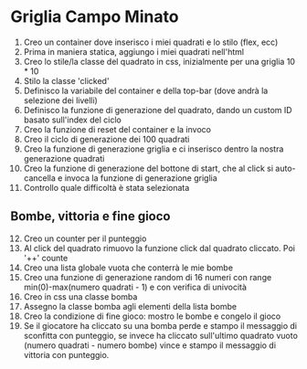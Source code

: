 Griglia Campo Minato
===

1. Creo un container dove inserisco i miei quadrati e lo stilo (flex, ecc)
1. Prima in maniera statica, aggiungo i miei quadrati nell'html
1. Creo lo stile/la classe del quadrato in css, inizialmente per una griglia 10 * 10
1. Stilo la classe 'clicked'
1. Definisco la variabile del container e della top-bar (dove andrà la selezione dei livelli)
1. Definisco la funzione di generazione del quadrato, dando un custom ID basato sull'index del ciclo 
1. Creo la funzione di reset del container e la invoco
1. Creo il ciclo di generazione dei 100 quadrati
1. Creo la funzione di generazione griglia e ci inserisco dentro la nostra generazione quadrati
1. Creo la funzione di generazione del bottone di start, che al click si auto-cancella e invoca la funzione di generazione griglia
1. Controllo quale difficoltà è stata selezionata

## Bombe, vittoria e fine gioco
12. Creo un counter per il punteggio
1. Al click del quadrato rimuovo la funzione click dal quadrato cliccato. Poi '++' counte
1. Creo una lista globale vuota che conterrà le mie bombe
1. Creo una funzione di generazione random di 16 numeri con range min(0)-max(numero quadrati - 1) e con verifica di univocità
1. Creo in css una classe bomba
1. Assegno la classe bomba agli elementi della lista bombe
1. Creo la condizione di fine gioco: mostro le bombe e congelo il gioco
1. Se il giocatore ha cliccato su una bomba perde e stampo il messaggio di sconfitta con punteggio, se invece ha cliccato sull'ultimo quadrato vuoto (numero quadrati - numero bombe) vince e stampo il messaggio di vittoria con punteggio.
